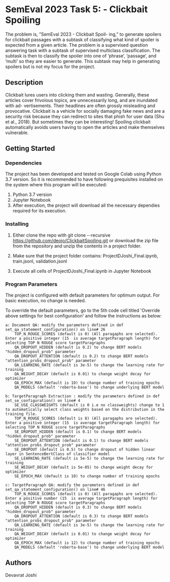 # SemEval 2023 Task 5: - Clickbait Spoiling

The problem is, ”SemEval 2023 - Clickbait Spoil- ing,” to generate spoilers for clickbait passages with a subtask of classifying what kind of spoiler is expected from a given article. The problem is a supervised question answering task with a subtask of supervised multiclass classification.
The subtask is then to classify the spoiler into one of ’phrase’, ’passage’, and ’multi’ so they are easier to generate. This subtask may help in generating spoilers but is not my focus for the project.

## Description

Clickbait lures users into clicking them and wasting. Generally, these articles cover frivolous topics, are unnecessarily long, and are inundated with ad- vertisements. Their headlines are often grossly misleading and provocative. Clickbait is a vehicle for socially damaging fake news and are a security risk because they can redirect to sites that phish for user data (Shu et al., 2018). But sometimes they can be interesting! Spoiling clickbait automatically avoids users having to open the articles and make themselves vulnerable.

## Getting Started

### Dependencies

The project has been developed and tested on Google Colab using Python 3.7 version. So it is recommended to have following prequisites installed on the system where this program will be executed:
   1. Python 3.7 version
   2. Jupyter Notebook
   3. After execution, the project will download all the necessary dependies required for its execution.

### Installing
   
   1. Either clone the repo with git clone --recursive https://github.com/deojo/ClickbaitSpoiling.git or download the zip file from the repository and unzip the contents in a project folder.

   2. Make sure that the project folder contains: ProjectDJoshi_Final.ipynb, train.jsonl, validation.jsonl
   
   3. Execute all cells of ProjectDJoshi_Final.ipynb in Jupyter Notebook


### Program Parameters

The project is configured with default parameters for optimum output. For basic execution, no change is needed.


To override the default parameters, go to the 5th code cell titled 'Override above settings for best configuration' and follow the instructions as below:

    a: Document QA: modify the parameters defined in def set_qa_statement_configuration() on line# 26
        TOP_N_ROUGE_SCORES (default is 0) (All paragaphs are selected). Enter a positive integer (15  is average targetParagraph length) for selecting TOP N ROUGE score targetParagraphs
        QA_DROPOUT_HIDDEN (default is 0.2) to change BERT models "hidden_dropout_prob" parameter
        QA_DROPOUT_ATTENTION (default is 0.2) to change BERT models "attention_probs_dropout_prob" parameter
        QA_LEARNING_RATE (default is 3e-5) to change the learning rate for training
        QA_WEIGHT_DECAY (default is 0.01) to change weight decay for optimizer
        QA_EPOCH_MAX (default is 10) to change number of training epochs
        QA_MODELS (default 'roberta-base') to change underlying BERT model

    b: TargetParagraph Extraction : modify the parameters defined in def set_se_configuration() on line# 4
        SE_USE_CLASSWEIGHTS (default is 0 i.e no classweights) change to 1 to automatically select class weights based on the distribution in the training file.
        TOP_N_ROUGE_SCORES (default is 8) (All paragaphs are selected). Enter a positive integer (15  is average targetParagraph length) for selecting TOP N ROUGE score targetParagraphs
        SE_DROPOUT_HIDDEN (default is 0.1) to change BERT models "hidden_dropout_prob" parameter
        SE_DROPOUT_ATTENTION (default is 0.1) to change BERT models "attention_probs_dropout_prob" parameter
        SE_DROPOUT (default is 0.5) to change dropout of hidden linear layer in SentenceBertClass of classifier model
        SE_LEARNING_RATE (default is 5e-5) to change the learning rate for training
        SE_WEIGHT_DECAY (default is 5e-05) to change weight decay for optimizer
        SE_EPOCH_MAX (default is 10) to change number of training epochs

    c: TargetParagraph QA: modify the parameters defined in def set_qa_statement_configuration() on line# 46
        TOP_N_ROUGE_SCORES (default is 0) (All paragaphs are selected). Enter a positive number (15  is average targetParagraph length) for selecting TOP N ROUGE score targetParagraphs
        QA_DROPOUT_HIDDEN (default is 0.3) to change BERT models "hidden_dropout_prob" parameter
        QA_DROPOUT_ATTENTION (default is 0.3) to change BERT models "attention_probs_dropout_prob" parameter
        QA_LEARNING_RATE (default is 3e-5) to change the learning rate for training
        QA_WEIGHT_DECAY (default is 0.01) to change weight decay for optimizer
        QA_EPOCH_MAX (default is 12) to change number of training epochs
        QA_MODELS (default 'roberta-base') to change underlying BERT model


## Authors

Devavrat Joshi
